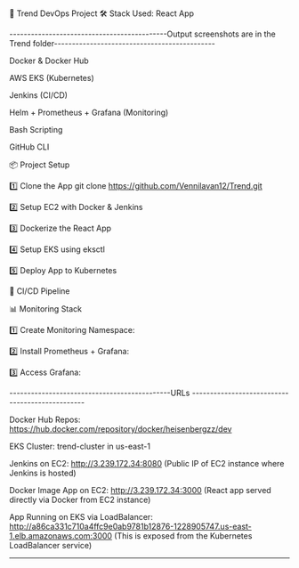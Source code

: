 🚀 Trend DevOps Project
🛠 Stack Used:
React App 

--------------------------------------------Output screenshots are in the Trend folder---------------------------------------------

Docker & Docker Hub

AWS EKS (Kubernetes)

Jenkins (CI/CD)

Helm + Prometheus + Grafana (Monitoring)

Bash Scripting

GitHub CLI

📦 Project Setup

1️⃣ Clone the App
git clone https://github.com/Vennilavan12/Trend.git

2️⃣ Setup EC2 with Docker & Jenkins

3️⃣ Dockerize the React App

4️⃣ Setup EKS using eksctl

5️⃣ Deploy App to Kubernetes

🔁 CI/CD Pipeline

📊 Monitoring Stack

1️⃣ Create Monitoring Namespace:

2️⃣ Install Prometheus + Grafana:

3️⃣ Access Grafana:





---------------------------------------------URLs ------------------------------------------------


Docker Hub Repos:
https://hub.docker.com/repository/docker/heisenbergzz/dev

EKS Cluster: trend-cluster in us-east-1

Jenkins on EC2:
http://3.239.172.34:8080
(Public IP of EC2 instance where Jenkins is hosted)

Docker Image App on EC2:
http://3.239.172.34:3000
(React app served directly via Docker from EC2 instance)

App Running on EKS via LoadBalancer:
http://a86ca331c710a4ffc9e0ab9781b12876-1228905747.us-east-1.elb.amazonaws.com:3000
(This is exposed from the Kubernetes LoadBalancer service)

-------------------------------------------------------------------------------------------------

